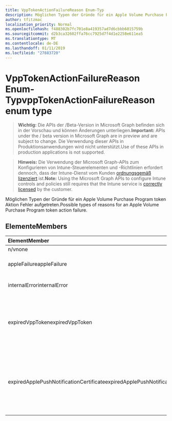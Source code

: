 ```yaml
---
title: VppTokenActionFailureReason Enum-Typ
description: Möglichen Typen der Gründe für ein Apple Volume Purchase Program token Aktion Fehler aufgetreten.
author: tfitzmac
localization_priority: Normal
ms.openlocfilehash: f488302b7fc701e8a419357ad7d6cbbb6015759b
ms.sourcegitcommit: d2b3ca32602ffa76cc7925d7f4d1e2258e611ea5
ms.translationtype: MT
ms.contentlocale: de-DE
ms.lasthandoff: 01/11/2019
ms.locfileid: "27883720"
---
```

# <a name="vpptokenactionfailurereason-enum-type"></a><span data-ttu-id="0f18c-103">VppTokenActionFailureReason Enum-Typ</span><span class="sxs-lookup"><span data-stu-id="0f18c-103">vppTokenActionFailureReason enum type</span></span>

> <span data-ttu-id="0f18c-104">**Wichtig:** Die APIs der /Beta-Version in Microsoft Graph befinden sich in der Vorschau und können Änderungen unterliegen.</span><span class="sxs-lookup"><span data-stu-id="0f18c-104">**Important:** APIs under the / beta version in Microsoft Graph are in preview and are subject to change.</span></span> <span data-ttu-id="0f18c-105">Die Verwendung dieser APIs in Produktionsanwendungen wird nicht unterstützt.</span><span class="sxs-lookup"><span data-stu-id="0f18c-105">Use of these APIs in production applications is not supported.</span></span>

> <span data-ttu-id="0f18c-106">**Hinweis:** Die Verwendung der Microsoft Graph-APIs zum Konfigurieren von Intune-Steuerelementen und -Richtlinien erfordert dennoch, dass der Intune-Dienst vom Kunden [ordnungsgemäß lizenziert](https://go.microsoft.com/fwlink/?linkid=839381) ist.</span><span class="sxs-lookup"><span data-stu-id="0f18c-106">**Note:** Using the Microsoft Graph APIs to configure Intune controls and policies still requires that the Intune service is [correctly licensed](https://go.microsoft.com/fwlink/?linkid=839381) by the customer.</span></span>

<span data-ttu-id="0f18c-107">Möglichen Typen der Gründe für ein Apple Volume Purchase Program token Aktion Fehler aufgetreten.</span><span class="sxs-lookup"><span data-stu-id="0f18c-107">Possible types of reasons for an Apple Volume Purchase Program token action failure.</span></span>
## <a name="members"></a><span data-ttu-id="0f18c-108">Elemente</span><span class="sxs-lookup"><span data-stu-id="0f18c-108">Members</span></span>
|<span data-ttu-id="0f18c-109">Element</span><span class="sxs-lookup"><span data-stu-id="0f18c-109">Member</span></span>|<span data-ttu-id="0f18c-110">Wert</span><span class="sxs-lookup"><span data-stu-id="0f18c-110">Value</span></span>|<span data-ttu-id="0f18c-111">Beschreibung</span><span class="sxs-lookup"><span data-stu-id="0f18c-111">Description</span></span>|
|:---|:---|:---|
|<span data-ttu-id="0f18c-112">n/v</span><span class="sxs-lookup"><span data-stu-id="0f18c-112">none</span></span>|<span data-ttu-id="0f18c-113">0</span><span class="sxs-lookup"><span data-stu-id="0f18c-113">0</span></span>|<span data-ttu-id="0f18c-114">Keine.</span><span class="sxs-lookup"><span data-stu-id="0f18c-114">None.</span></span>|
|<span data-ttu-id="0f18c-115">appleFailure</span><span class="sxs-lookup"><span data-stu-id="0f18c-115">appleFailure</span></span>|<span data-ttu-id="0f18c-116">1</span><span class="sxs-lookup"><span data-stu-id="0f18c-116">1</span></span>|<span data-ttu-id="0f18c-117">Apple Dienst ist ein Fehler aufgetreten.</span><span class="sxs-lookup"><span data-stu-id="0f18c-117">There was an error on Apple's service.</span></span>|
|<span data-ttu-id="0f18c-118">internalError</span><span class="sxs-lookup"><span data-stu-id="0f18c-118">internalError</span></span>|<span data-ttu-id="0f18c-119">2</span><span class="sxs-lookup"><span data-stu-id="0f18c-119">2</span></span>|<span data-ttu-id="0f18c-120">Ein interner Fehler ist aufgetreten.</span><span class="sxs-lookup"><span data-stu-id="0f18c-120">There was an internal error.</span></span>|
|<span data-ttu-id="0f18c-121">expiredVppToken</span><span class="sxs-lookup"><span data-stu-id="0f18c-121">expiredVppToken</span></span>|<span data-ttu-id="0f18c-122">3</span><span class="sxs-lookup"><span data-stu-id="0f18c-122">3</span></span>|<span data-ttu-id="0f18c-123">Ein Fehler aufgetreten, da das Token Apple Volume Purchase Program abgelaufen wurde.</span><span class="sxs-lookup"><span data-stu-id="0f18c-123">There was an error because the Apple Volume Purchase Program token was expired.</span></span>|
|<span data-ttu-id="0f18c-124">expiredApplePushNotificationCertificate</span><span class="sxs-lookup"><span data-stu-id="0f18c-124">expiredApplePushNotificationCertificate</span></span>|<span data-ttu-id="0f18c-125">4</span><span class="sxs-lookup"><span data-stu-id="0f18c-125">4</span></span>|<span data-ttu-id="0f18c-126">Ein Fehler aufgetreten, da das Apple Volume Purchase Programm Pushbenachrichtigung Zertifikat ist abgelaufen.</span><span class="sxs-lookup"><span data-stu-id="0f18c-126">There was an error because the Apple Volume Purchase Program Push Notification certificate expired.</span></span>|






